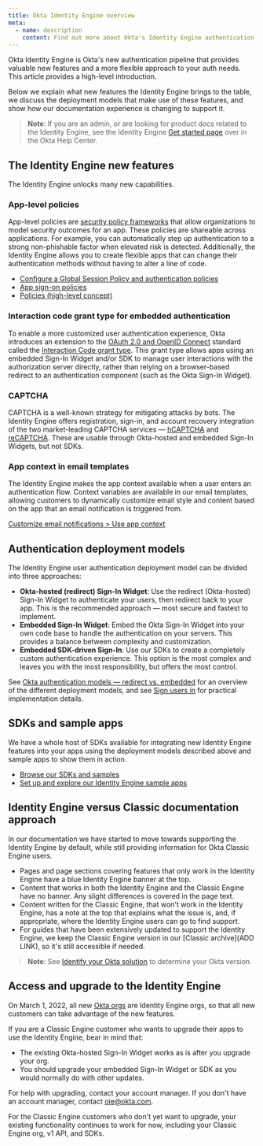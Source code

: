 ```yaml
---
title: Okta Identity Engine overview
meta:
  - name: description
    content: Find out more about Okta's Identity Engine authentication flow, what developer features it unlocks, and how to use it.
---
```


Okta Identity Engine is Okta's new authentication pipeline that provides valuable new features and a more flexible approach to your auth needs. This article provides a high-level introduction.

Below we explain what new features the Identity Engine brings to the table, we discuss the deployment models that make use of these features, and show how our documentation experience is changing to support it.

> **Note**: If you are an admin, or are looking for product docs related to the Identity Engine, see the Identity Engine [Get started page](https://help.okta.com/oie/en-us/Content/Topics/identity-engine/oie-get-started.htm?cshid=ext-get-started-oie) over in the Okta Help Center.

## The Identity Engine new features

The Identity Engine unlocks many new capabilities.

### App-level policies

App-level policies are [security policy frameworks](https://csrc.nist.gov/publications/detail/sp/800-63b/final) that allow organizations to model security outcomes for an app. These policies are shareable across applications. For example, you can automatically step up authentication to a strong non-phishable factor when elevated risk is detected. Additionally, the Identity Engine allows you to create flexible apps that can change their authentication methods without having to alter a line of code.

* [Configure a Global Session Policy and authentication policies](/docs/guides/configure-signon-policy/)
* [App sign-on policies](https://help.okta.com/okta_help.htm?type=oie&id=ext-about-asop)
* [Policies (high-level concept)](/docs/concepts/policies/)

### Interaction code grant type for embedded authentication

To enable a more customized user authentication experience, Okta introduces an extension to the [OAuth 2.0 and OpenID Connect](/docs/concepts/oauth-openid) standard called the [Interaction Code grant type](/docs/concepts/interaction-code/). This grant type allows apps using an embedded Sign-In Widget and/or SDK to manage user interactions with the authorization server directly, rather than relying on a browser-based redirect to an authentication component (such as the Okta Sign-In Widget).

### CAPTCHA

CAPTCHA is a well-known strategy for mitigating attacks by bots. The Identity Engine offers registration, sign-in, and account recovery integration of the two market-leading CAPTCHA services &mdash; [hCAPTCHA](https://www.hcaptcha.com/) and [reCAPTCHA](https://www.google.com/recaptcha/about/). These are usable through Okta-hosted and embedded Sign-In Widgets, but not SDKs.

### App context in email templates

The Identity Engine makes the app context available when a user enters an authentication flow. Context variables are available in our email templates, allowing customers to dynamically customize email style and content based on the app that an email notification is triggered from.

[Customize email notifications > Use app context](/docs/guides/custom-email/main/#use-app-context)

## Authentication deployment models

The Identity Engine user authentication deployment model can be divided into three approaches:

* **Okta-hosted (redirect) Sign-In Widget**: Use the redirect (Okta-hosted) Sign-In Widget to authenticate your users, then redirect back to your app. This is the recommended approach &mdash; most secure and fastest to implement.
* **Embedded Sign-In Widget**: Embed the Okta Sign-In Widget into your own code base to handle the authentication on your servers. This provides a balance between complexity and customization.
* **Embedded SDK-driven Sign-In**: Use our SDKs to create a completely custom authentication experience. This option is the most complex and leaves you with the most responsibility, but offers the most control.

See [Okta authentication models — redirect vs. embedded](/docs/concepts/redirect-vs-embedded/) for an overview of the different deployment models, and see [Sign users in](/docs/guides/sign-in-overview/) for practical implementation details.

## SDKs and sample apps

We have a whole host of SDKs available for integrating new Identity Engine features into your apps using the deployment models described above and sample apps to show them in action.

* [Browse our SDKs and samples](/code/)
* [Set up and explore our Identity Engine sample apps](/docs/guides/oie-embedded-common-download-setup-app/)

## Identity Engine versus Classic documentation approach

In our documentation we have started to move towards supporting the Identity Engine by default, while still providing information for Okta Classic Engine users.

* Pages and page sections covering features that only work in the Identity Engine have a blue Identity Engine banner at the top.
* Content that works in both the Identity Engine and the Classic Engine have no banner. Any slight differences is covered in the page text.
* Content written for the Classic Engine, that won't work in the Identity Engine, has a note at the top that explains what the issue is, and, if appropriate, where the Identity Engine users can go to find support.
* For guides that have been extensively updated to support the Identity Engine, we keep the Classic Engine version in our [Classic archive](ADD LINK), so it's still accessible if needed.

> **Note**: See [Identify your Okta solution](https://help.okta.com/okta_help.htm?type=oie&id=ext-oie-version) to determine your Okta version.

## Access and upgrade to the Identity Engine

On March 1, 2022, all new [Okta orgs](/docs/concepts/okta-organizations/) are Identity Engine orgs, so that all new customers can take advantage of the new features.

If you are a Classic Engine customer who wants to upgrade their apps to use the Identity Engine, bear in mind that:

* The existing Okta-hosted Sign-In Widget works as is after you upgrade your org.
* You should upgrade your embedded Sign-In Widget or SDK as you would normally do with other updates.

For help with upgrading, contact your account manager. If you don't have an account manager, contact [oie@okta.com](mailto:oie@okta.com).

For the Classic Engine customers who don't yet want to upgrade, your existing functionality continues to work for now, including your Classic Engine org, v1 API, and SDKs.
